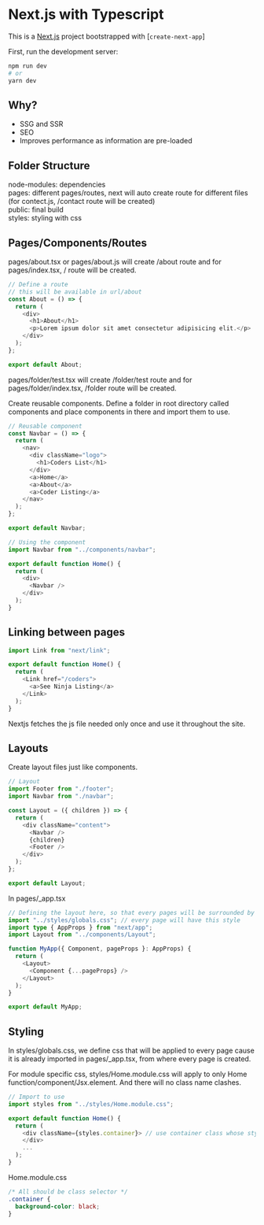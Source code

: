 # Next.js with Typescript

This is a [Next.js](https://nextjs.org/) project bootstrapped with [`create-next-app`]

First, run the development server:

```bash
npm run dev
# or
yarn dev
```

## Why?

- SSG and SSR
- SEO
- Improves performance as information are pre-loaded

## Folder Structure

node-modules: dependencies  
pages: different pages/routes, next will auto create route for different files (for contect.js, /contact route will be created)  
public: final build  
styles: styling with css

## Pages/Components/Routes

pages/about.tsx or pages/about.js will create /about route and for pages/index.tsx, / route will be created.

```ts
// Define a route
// this will be available in url/about
const About = () => {
  return (
    <div>
      <h1>About</h1>
      <p>Lorem ipsum dolor sit amet consectetur adipisicing elit.</p>
    </div>
  );
};

export default About;
```

pages/folder/test.tsx will create /folder/test route and for pages/folder/index.tsx, /folder route will be created.

Create reusable components. Define a folder in root directory called components and place components in there and import them to use.

```ts
// Reusable component
const Navbar = () => {
  return (
    <nav>
      <div className="logo">
        <h1>Coders List</h1>
      </div>
      <a>Home</a>
      <a>About</a>
      <a>Coder Listing</a>
    </nav>
  );
};

export default Navbar;
```

```ts
// Using the component
import Navbar from "../components/navbar";

export default function Home() {
  return (
    <div>
      <Navbar />
    </div>
  );
}
```

## Linking between pages

```ts
import Link from "next/link";

export default function Home() {
  return (
    <Link href="/coders">
      <a>See Ninja Listing</a>
    </Link>
  );
}
```

Nextjs fetches the js file needed only once and use it throughout the site.

## Layouts

Create layout files just like components.

```ts
// Layout
import Footer from "./footer";
import Navbar from "./navbar";

const Layout = ({ children }) => {
  return (
    <div className="content">
      <Navbar />
      {children}
      <Footer />
    </div>
  );
};

export default Layout;
```

In pages/\_app.tsx

```ts
// Defining the layout here, so that every pages will be surrounded by Layout(i.e. Navbar and Footer)
import "../styles/globals.css"; // every page will have this style
import type { AppProps } from "next/app";
import Layout from "../components/Layout";

function MyApp({ Component, pageProps }: AppProps) {
  return (
    <Layout>
      <Component {...pageProps} />
    </Layout>
  );
}

export default MyApp;
```

## Styling

In styles/globals.css, we define css that will be applied to every page cause it is already imported in pages/\_app.tsx, from where every page is created.

For module specific css, styles/Home.module.css will apply to only Home function/component/Jsx.element. And there will no class name clashes.

```ts
// Import to use
import styles from "../styles/Home.module.css";

export default function Home() {
  return (
    <div className={styles.container}> // use container class whose style is defined in Home.module.css, class will be changed to Home_container_randomChars to make it unique in both html and css
    </div>
    ...
  );
}
```

Home.module.css

```css
/* All should be class selector */
.container {
  background-color: black;
}
```
